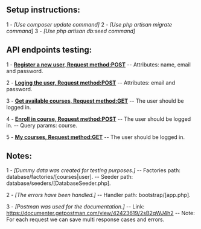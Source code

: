 ## Setup instructions:

1 - *[Use composer update command]*
2 - *[Use php artisan migrate command]*
3 - *[Use php artisan db:seed command]*

## API endpoints testing:

1 - **[Register a new user, Request method:POST](api/auth/register)**
    -- Attributes: name, email and password.

2 - **[Loging the user, Request method:POST](api/auth/login)**
    -- Attributes: email and password.

3 - **[Get available courses, Request method:GET](api/courses)**
    -- The user should be logged in.

4 - **[Enroll in course, Request method:POST](api/courses/enroll/{course})**
    -- The user should be logged in.
    -- Query params: course.

5 - **[My courses, Request method:GET](api/courses/enrolled)**
    -- The user should be logged in.

## Notes:

1 - *[Dummy data was created for testing purposes.]*
    -- Factories path: database/factories/[courses|user].
    -- Seeder path:    database/seeders/[DatabaseSeeder.php].

2 - *[The errors have been handled.]*
    -- Handler path: bootstrap/[app.php].

3 - *[Postman was used for the documentation.]*
    -- Link: https://documenter.getpostman.com/view/42423619/2sB2qWJ4h2
    -- Note: For each request we can save multi response cases and errors.
